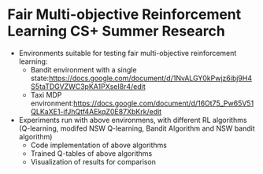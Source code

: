 # Fair Multi-objective Reinforcement Learning CS+ Summer Research
* Environments suitable for testing fair multi-objective reinforcement learning:
  * Bandit environment with a single state:https://docs.google.com/document/d/1NvALGY0kPwjz6ibj9H4S5taTDGVZWC3pKA1PXseI8r4/edit
  * Taxi MDP environment:https://docs.google.com/document/d/16Ot75_Pw65V51QLKaXE1-ifJhQtf4AEkqZ0E87XbKrk/edit
* Experiments run with above environmens, with different RL algorithms (Q-learning, modifed NSW Q-learning, Bandit Algorithm and NSW bandit algorithm)
  * Code implementation of above algorithms
  * Trained Q-tables of above algorithms
  * Visualization of results for comparison
